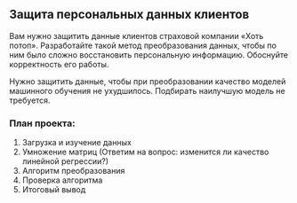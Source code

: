 ## Защита персональных данных клиентов
Вам нужно защитить данные клиентов страховой компании «Хоть потоп». Разработайте такой метод преобразования данных, чтобы по ним было сложно восстановить персональную информацию. Обоснуйте корректность его работы.

Нужно защитить данные, чтобы при преобразовании качество моделей машинного обучения не ухудшилось. Подбирать наилучшую модель не требуется.

### План проекта:
1. Загрузка и изучение данных
2. Умножение матриц (Ответим на вопрос: изменится ли качество линейной регрессии?)
3. Алгоритм преобразования
4. Проверка алгоритма
5. Итоговый вывод
